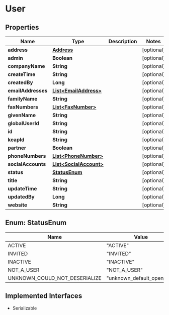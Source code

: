 

# User


## Properties

| Name | Type | Description | Notes |
|------------ | ------------- | ------------- | -------------|
|**address** | [**Address**](Address.md) |  |  [optional] |
|**admin** | **Boolean** |  |  [optional] |
|**companyName** | **String** |  |  [optional] |
|**createTime** | **String** |  |  [optional] |
|**createdBy** | **Long** |  |  [optional] |
|**emailAddresses** | [**List&lt;EmailAddress&gt;**](EmailAddress.md) |  |  [optional] |
|**familyName** | **String** |  |  [optional] |
|**faxNumbers** | [**List&lt;FaxNumber&gt;**](FaxNumber.md) |  |  [optional] |
|**givenName** | **String** |  |  [optional] |
|**globalUserId** | **String** |  |  [optional] |
|**id** | **String** |  |  [optional] |
|**keapId** | **String** |  |  [optional] |
|**partner** | **Boolean** |  |  [optional] |
|**phoneNumbers** | [**List&lt;PhoneNumber&gt;**](PhoneNumber.md) |  |  [optional] |
|**socialAccounts** | [**List&lt;SocialAccount&gt;**](SocialAccount.md) |  |  [optional] |
|**status** | [**StatusEnum**](#StatusEnum) |  |  [optional] |
|**title** | **String** |  |  [optional] |
|**updateTime** | **String** |  |  [optional] |
|**updatedBy** | **Long** |  |  [optional] |
|**website** | **String** |  |  [optional] |



## Enum: StatusEnum

| Name | Value |
|---- | -----|
| ACTIVE | &quot;ACTIVE&quot; |
| INVITED | &quot;INVITED&quot; |
| INACTIVE | &quot;INACTIVE&quot; |
| NOT_A_USER | &quot;NOT_A_USER&quot; |
| UNKNOWN_COULD_NOT_DESERIALIZE | &quot;unknown_default_open_api&quot; |


## Implemented Interfaces

* Serializable

